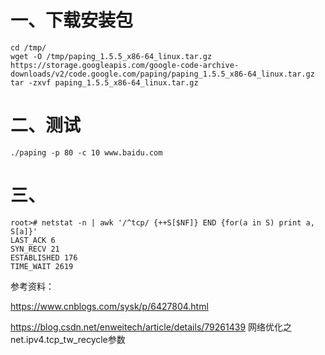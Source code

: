 # 一、下载安装包
```
cd /tmp/
wget -O /tmp/paping_1.5.5_x86-64_linux.tar.gz https://storage.googleapis.com/google-code-archive-downloads/v2/code.google.com/paping/paping_1.5.5_x86-64_linux.tar.gz
tar -zxvf paping_1.5.5_x86-64_linux.tar.gz
```

# 二、测试
```
./paping -p 80 -c 10 www.baidu.com
```

# 三、
```
root># netstat -n | awk '/^tcp/ {++S[$NF]} END {for(a in S) print a, S[a]}'
LAST_ACK 6
SYN_RECV 21
ESTABLISHED 176
TIME_WAIT 2619
```

参考资料：

https://www.cnblogs.com/sysk/p/6427804.html

https://blog.csdn.net/enweitech/article/details/79261439  网络优化之net.ipv4.tcp_tw_recycle参数
